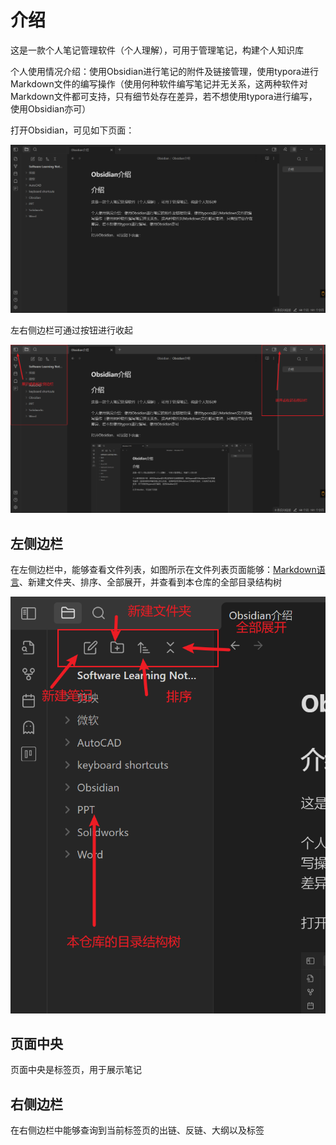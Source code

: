 # 介绍

这是一款个人笔记管理软件（个人理解），可用于管理笔记，构建个人知识库

个人使用情况介绍：使用Obsidian进行笔记的附件及链接管理，使用typora进行Markdown文件的编写操作（使用何种软件编写笔记并无关系，这两种软件对Markdown文件都可支持，只有细节处存在差异，若不想使用typora进行编写，使用Obsidian亦可）

打开Obsidian，可见如下页面：

![image-20240509094625917](assets/image-20240509094625917.png)

左右侧边栏可通过按钮进行收起

![image-20240509094801503](assets/image-20240509094801503.png)

## 左侧边栏

在左侧边栏中，能够查看文件列表，如图所示在文件列表页面能够：[Markdown语言](相关操作/Markdown语言.md)、新建文件夹、排序、全部展开，并查看到本仓库的全部目录结构树

![image-20240509095138634](assets/image-20240509095138634.png)

## 页面中央

页面中央是标签页，用于展示笔记

## 右侧边栏

在右侧边栏中能够查询到当前标签页的出链、反链、大纲以及标签
